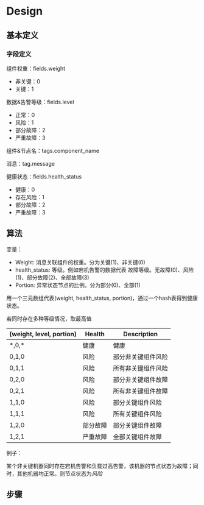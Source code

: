 # Design

## 基本定义

### 字段定义

组件权重：fields.weight

- 非关键：0
- 关键：1

数据&告警等级：fields.level

- 正常：0
- 风险：1
- 部分故障：2
- 严重故障：3

组件&节点名：tags.component_name

消息：tag.message

健康状态：fields.health_status

- 健康：0
- 存在风险：1
- 部分故障：2
- 严重故障：3

## 算法

变量：

- Weight: 消息关联组件的权重。分为关键(1)、非关键(0)
- health_status: 等级。例如宕机告警的数据代表 故障等级。无故障(0)、风险(1)、部分故障(2)、全部故障(3)
- Portion: 异常状态节点的比例。分为部分(0)、全部(1)

用一个三元数组代表(weight, health_status, portion)，通过一个hash表得到健康状态。

若同时存在多种等级情况，取最高值

| (weight, level, portion) | Health   | Description        |
| ------------------------ | -------- | ------------------ |
| \*,0,*                   | 健康     | 健康               |
| 0,1,0                    | 风险     | 部分非关键组件风险 |
| 0,1,1                    | 风险     | 所有非关键组件风险 |
| 0,2,0                    | 风险     | 部分非关键组件故障 |
| 0,2,1                    | 风险     | 所有非关键组件故障 |
| 1,1,0                    | 风险     | 部分关键组件风险   |
| 1,1,1                    | 风险     | 所有关键组件风险   |
| 1,2,0                    | 部分故障 | 部分关键组件故障   |
| 1,2,1                    | 严重故障 | 全部关键组件故障   |

例子：

某个非关键机器同时存在宕机告警和负载过高告警，该机器的节点状态为故障；同时，其他机器均正常。则节点状态为*风险*

## 步骤
